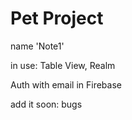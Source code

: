 # Pet Project
name 'Note1' 

in use:
Table View,
Realm

Auth with email in Firebase

add it soon:
bugs


